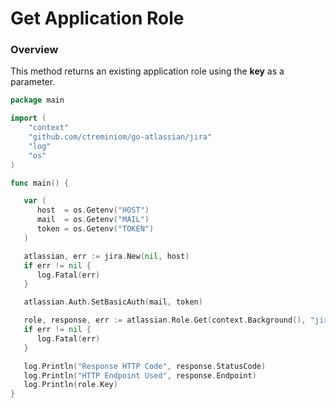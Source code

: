 # Get Application Role

### Overview

This method returns an existing application role using the **key** as a parameter.

```go
package main

import (
	"context"
	"github.com/ctreminiom/go-atlassian/jira"
	"log"
	"os"
)

func main() {

   var (
      host  = os.Getenv("HOST")
      mail  = os.Getenv("MAIL")
      token = os.Getenv("TOKEN")
   )

   atlassian, err := jira.New(nil, host)
   if err != nil {
      log.Fatal(err)
   }

   atlassian.Auth.SetBasicAuth(mail, token)

   role, response, err := atlassian.Role.Get(context.Background(), "jira-software")
   if err != nil {
      log.Fatal(err)
   }

   log.Println("Response HTTP Code", response.StatusCode)
   log.Println("HTTP Endpoint Used", response.Endpoint)
   log.Println(role.Key)
}
```



